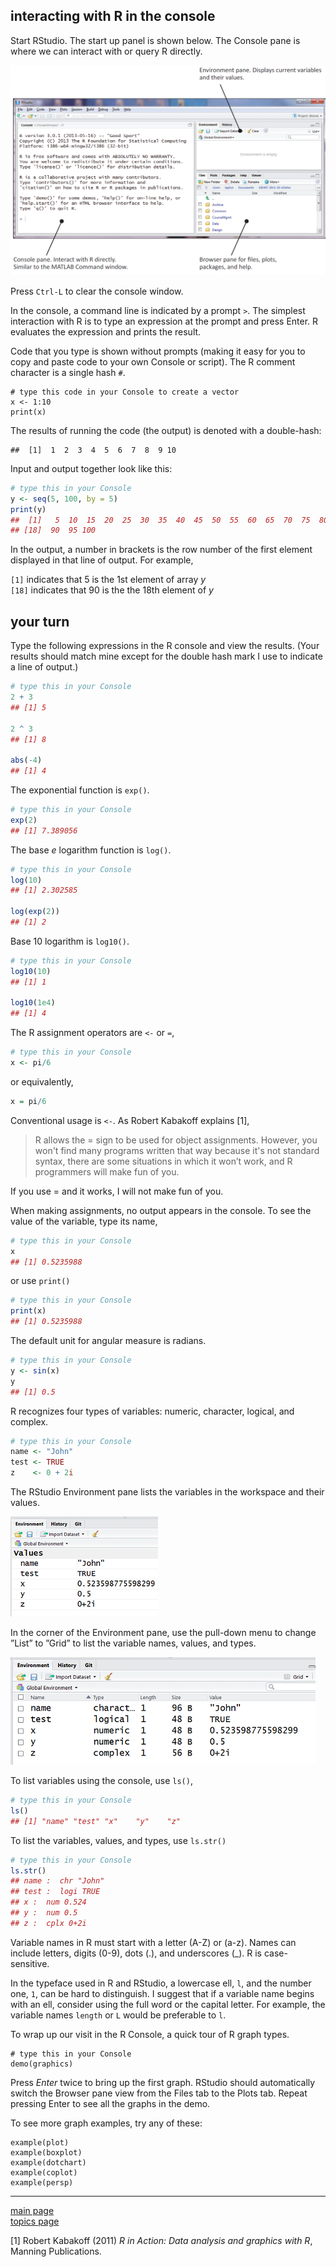 
interacting with R in the console
---------------------------------

Start RStudio. The start up panel is shown below. The Console pane is where we can interact with or query R directly.

![](../resources/images/panes-1.png)

Press `Ctrl-L` to clear the console window.

In the console, a command line is indicated by a prompt `>`. The simplest interaction with R is to type an expression at the prompt and press Enter. R evaluates the expression and prints the result.

Code that you type is shown without prompts (making it easy for you to copy and paste code to your own Console or script). The R comment character is a single hash `#`.

    # type this code in your Console to create a vector
    x <- 1:10
    print(x)

The results of running the code (the output) is denoted with a double-hash:

    ##  [1]  1  2  3  4  5  6  7  8  9 10

Input and output together look like this:

``` r
# type this in your Console
y <- seq(5, 100, by = 5)
print(y)
##  [1]   5  10  15  20  25  30  35  40  45  50  55  60  65  70  75  80  85
## [18]  90  95 100
```

In the output, a number in brackets is the row number of the first element displayed in that line of output. For example,

`[1]` indicates that 5 is the 1st element of array *y*<br> `[18]` indicates that 90 is the the 18th element of *y*

your turn
---------

Type the following expressions in the R console and view the results. (Your results should match mine except for the double hash mark I use to indicate a line of output.)

``` r
# type this in your Console
2 + 3
## [1] 5

2 ^ 3
## [1] 8

abs(-4)
## [1] 4
```

The exponential function is `exp()`.

``` r
# type this in your Console
exp(2)
## [1] 7.389056
```

The base *e* logarithm function is `log()`.

``` r
# type this in your Console
log(10)
## [1] 2.302585

log(exp(2))
## [1] 2
```

Base 10 logarithm is `log10()`.

``` r
# type this in your Console
log10(10)
## [1] 1

log10(1e4)
## [1] 4
```

The R assignment operators are `<-` or `=`,

``` r
# type this in your Console
x <- pi/6
```

or equivalently,

``` r
x = pi/6
```

Conventional usage is `<-`. As Robert Kabakoff explains [1],

> R allows the = sign to be used for object assignments. However, you won't find many programs written that way because it's not standard syntax, there are some situations in which it won’t work, and R programmers will make fun of you.

If you use = and it works, I will not make fun of you.

When making assignments, no output appears in the console. To see the value of the variable, type its name,

``` r
# type this in your Console
x
## [1] 0.5235988
```

or use `print()`

``` r
# type this in your Console
print(x)
## [1] 0.5235988
```

The default unit for angular measure is radians.

``` r
# type this in your Console
y <- sin(x)
y
## [1] 0.5
```

R recognizes four types of variables: numeric, character, logical, and complex.

``` r
# type this in your Console
name <- "John"
test <- TRUE
z    <- 0 + 2i
```

The RStudio Environment pane lists the variables in the workspace and their values.

![](../resources/images/panes-2.png)

In the corner of the Environment pane, use the pull-down menu to change ”List” to ”Grid” to list the variable names, values, and types.

![](../resources/images/panes-3.png)

To list variables using the console, use `ls()`,

``` r
# type this in your Console
ls()
## [1] "name" "test" "x"    "y"    "z"
```

To list the variables, values, and types, use `ls.str()`

``` r
# type this in your Console
ls.str()
## name :  chr "John"
## test :  logi TRUE
## x :  num 0.524
## y :  num 0.5
## z :  cplx 0+2i
```

Variable names in R must start with a letter (A-Z) or (a-z). Names can include letters, digits (0-9), dots (.), and underscores (\_). R is case-sensitive.

In the typeface used in R and RStudio, a lowercase ell, `l`, and the number one, `1`, can be hard to distinguish. I suggest that if a variable name begins with an ell, consider using the full word or the capital letter. For example, the variable names `length` or `L` would be preferable to `l`.

To wrap up our visit in the R Console, a quick tour of R graph types.

    # type this in your Console
    demo(graphics)

Press *Enter* twice to bring up the first graph. RStudio should automatically switch the Browser pane view from the Files tab to the Plots tab. Repeat pressing Enter to see all the graphs in the demo.

To see more graph examples, try any of these:

    example(plot)
    example(boxplot)
    example(dotchart)
    example(coplot)
    example(persp)

------------------------------------------------------------------------

[main page](../README.md)<br> [topics page](cm001_org-by-topic.md)

[1] Robert Kabakoff (2011) *R in Action: Data analysis and graphics with R*, Manning Publications.
